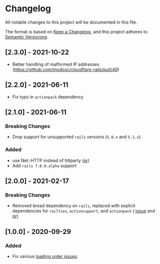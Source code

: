 # Changelog
All notable changes to this project will be documented in this file.

The format is based on [Keep a Changelog](https://keepachangelog.com/en/1.0.0/),
and this project adheres to [Semantic Versioning](https://semver.org/spec/v2.0.0.html).

## [2.3.0] - 2021-10-22
-  Better handling of malformed IP addresses (https://github.com/modosc/cloudflare-rails/pull/49)

## [2.2.0] - 2021-06-11
- Fix typo in `actionpack` dependency

## [2.1.0] - 2021-06-11
### Breaking Changes
- Drop support for unsupported `rails` versions (`5.0.x` and `5.1.x`)

### Added
- use Net::HTTP instead of httparty ([pr](https://github.com/modosc/cloudflare-rails/pull/44))
- Add `rails 7.0.0.alpha` support

## [2.0.0] - 2021-02-17
### Breaking Changes
- Removed broad dependency on `rails`, replaced with explicit dependencies for `railties`, `activesupport`, and `actionpack` ( [issue](https://github.com/modosc/cloudflare-rails/issues/34) and [pr](https://github.com/modosc/cloudflare-rails/pull/35))

## [1.0.0] - 2020-09-29
### Added

- Fix various [loading order issues](https://github.com/modosc/cloudflare-rails/pull/25).
